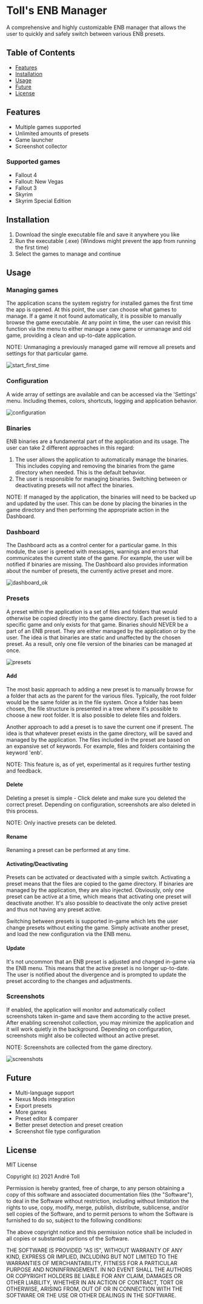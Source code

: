 # Toll's ENB Manager

A comprehensive and highly customizable ENB manager that allows the user to quickly and safely switch between various ENB presets.

## Table of Contents

- [Features](#features)
- [Installation](#installation)
- [Usage](#usage)
- [Future](#future)
- [License](#license)

## Features

- Multiple games supported
- Unlimited amounts of presets
- Game launcher
- Screenshot collector

### Supported games

- Fallout 4
- Fallout: New Vegas
- Fallout 3
- Skyrim
- Skyrim Special Edition

## Installation

1. Download the single executable file and save it anywhere you like
2. Run the executable (.exe) (Windows might prevent the app from running the first time)
3. Select the games to manage and continue

## Usage

### Managing games

The application scans the system registry for installed games the first time the app is opened. At this point, the user can choose what games to manage. If a game it not found automatically, it is possible to manually browse the game executable.
At any point in time, the user can revisit this function via the menu to either manage a new game or unmanage and old game, providing a clean and up-to-date application.

NOTE: Unmanaging a previously managed game will remove all presets and settings for that particular game.

![start_first_time](https://user-images.githubusercontent.com/31740657/85110194-c86d8e80-b212-11ea-9610-13cb622a90a0.PNG)


### Configuration

A wide array of settings are available and can be accessed via the 'Settings' menu. Including themes, colors, shortcuts, logging and application behavior.

![configuration](https://user-images.githubusercontent.com/31740657/85110436-344ff700-b213-11ea-9993-18e18357e91f.PNG)

### Binaries

ENB binaries are a fundamental part of the application and its usage. The user can take 2 different approaches in this regard:

1. The user allows the application to automatically manage the binaries. This includes copying and removing the binaries from the game directory when needed. This is the default behavior.
2. The user is responsible for managing binaries. Switching between or deactivating presets will not affect the binaries.

NOTE: If managed by the application, the binaries will need to be backed up and updated by the user. This can be done by placing the binaries in the game directory and then performing the appropriate action in the Dashboard.

### Dashboard

The Dashboard acts as a control center for a particular game. In this module, the user is greeted with messages, warnings and errors that communicates the current state of the game. For example, the user will be notified if binaries are missing. The Dashboard also provides information about the number of presets, the currently active preset and more.

![dashboard_ok](https://user-images.githubusercontent.com/31740657/85112626-2fd90d80-b216-11ea-9aa1-9b386fbf1acc.PNG)

### Presets

A preset within the application is a set of files and folders that would otherwise be copied directly into the game directory. Each preset is tied to a specific game and only exists for that game. Binaries should NEVER be a part of an ENB preset. They are either managed by the application or by the user. The idea is that binaries are static and unaffected by the chosen preset. As a result, only one file version of the binaries can be managed at once.

![presets](https://user-images.githubusercontent.com/31740657/85128022-d29e8580-b230-11ea-984c-103307adba70.PNG)

#### Add

The most basic approach to adding a new preset is to manually browse for a folder that acts as the parent for the various files. Typically, the root folder would be the same folder as in the file system. Once a folder has been chosen, the file structure is presented in a tree where it's possible to choose a new root folder. It is also possible to delete files and folders.

Another approach to add a preset is to save the current one if present. The idea is that whatever preset exists in the game directory, will be saved and managed by the application. The files included in the preset are based on an expansive set of keywords. For example, files and folders containing the keyword 'enb'.

NOTE: This feature is, as of yet, experimental as it requires further testing and feedback.

#### Delete

Deleting a preset is simple - Click delete and make sure you deleted the correct preset. Depending on configuration, screenshots are also deleted in this process.

NOTE: Only inactive presets can be deleted.

#### Rename

Renaming a preset can be performed at any time.

#### Activating/Deactivating

Presets can be activated or deactivated with a simple switch. Activating a preset means that the files are copied to the game directory. If binaries are managed by the application, they are also injected. Obviously, only one preset can be active at a time, which means that activating one preset will deactivate another. It's also possible to deactivate the only active preset and thus not having any preset active.

Switching between presets is supported in-game which lets the user change presets without exiting the game. Simply activate another preset, and load the new configuration via the ENB menu.

#### Update

It's not uncommon that an ENB preset is adjusted and changed in-game via the ENB menu. This means that the active preset is no longer up-to-date. The user is notified about the divergence and is prompted to update the preset according to the changes and adjustments.

### Screenshots

If enabled, the application will monitor and automatically collect screenshots taken in-game and save them according to the active preset. After enabling screenshot collection, you may minimize the application and it will work quietly in the background.
Depending on configuration, screenshots might also be collected without an active preset.

NOTE: Screenshots are collected from the game directory.

![screenshots](https://user-images.githubusercontent.com/31740657/85128438-8f90e200-b231-11ea-9dff-720727678a5b.PNG)

## Future

- Multi-language support
- Nexus Mods integration
- Export presets
- More games
- Preset editor & comparer
- Better preset detection and preset creation
- Screenshot file type configuration

## License

MIT License

Copyright (c) 2021 André Toll

Permission is hereby granted, free of charge, to any person obtaining a copy
of this software and associated documentation files (the "Software"), to deal
in the Software without restriction, including without limitation the rights
to use, copy, modify, merge, publish, distribute, sublicense, and/or sell
copies of the Software, and to permit persons to whom the Software is
furnished to do so, subject to the following conditions:

The above copyright notice and this permission notice shall be included in all
copies or substantial portions of the Software.

THE SOFTWARE IS PROVIDED "AS IS", WITHOUT WARRANTY OF ANY KIND, EXPRESS OR
IMPLIED, INCLUDING BUT NOT LIMITED TO THE WARRANTIES OF MERCHANTABILITY,
FITNESS FOR A PARTICULAR PURPOSE AND NONINFRINGEMENT. IN NO EVENT SHALL THE
AUTHORS OR COPYRIGHT HOLDERS BE LIABLE FOR ANY CLAIM, DAMAGES OR OTHER
LIABILITY, WHETHER IN AN ACTION OF CONTRACT, TORT OR OTHERWISE, ARISING FROM,
OUT OF OR IN CONNECTION WITH THE SOFTWARE OR THE USE OR OTHER DEALINGS IN THE
SOFTWARE.
